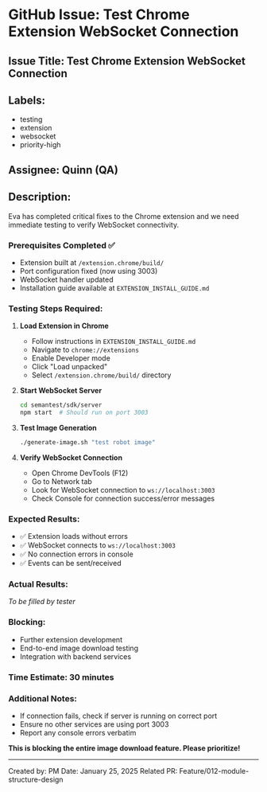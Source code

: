 # GitHub Issue: Test Chrome Extension WebSocket Connection

## Issue Title: Test Chrome Extension WebSocket Connection

## Labels: 
- testing
- extension
- websocket
- priority-high

## Assignee: Quinn (QA)

## Description:

Eva has completed critical fixes to the Chrome extension and we need immediate testing to verify WebSocket connectivity.

### Prerequisites Completed ✅
- Extension built at `/extension.chrome/build/`
- Port configuration fixed (now using 3003)
- WebSocket handler updated
- Installation guide available at `EXTENSION_INSTALL_GUIDE.md`

### Testing Steps Required:

1. **Load Extension in Chrome**
   - Follow instructions in `EXTENSION_INSTALL_GUIDE.md`
   - Navigate to `chrome://extensions`
   - Enable Developer mode
   - Click "Load unpacked"
   - Select `/extension.chrome/build/` directory

2. **Start WebSocket Server**
   ```bash
   cd semantest/sdk/server
   npm start  # Should run on port 3003
   ```

3. **Test Image Generation**
   ```bash
   ./generate-image.sh "test robot image"
   ```

4. **Verify WebSocket Connection**
   - Open Chrome DevTools (F12)
   - Go to Network tab
   - Look for WebSocket connection to `ws://localhost:3003`
   - Check Console for connection success/error messages

### Expected Results:
- ✅ Extension loads without errors
- ✅ WebSocket connects to `ws://localhost:3003`
- ✅ No connection errors in console
- ✅ Events can be sent/received

### Actual Results:
*To be filled by tester*

### Blocking:
- Further extension development
- End-to-end image download testing
- Integration with backend services

### Time Estimate: 30 minutes

### Additional Notes:
- If connection fails, check if server is running on correct port
- Ensure no other services are using port 3003
- Report any console errors verbatim

**This is blocking the entire image download feature. Please prioritize!**

---
Created by: PM
Date: January 25, 2025
Related PR: Feature/012-module-structure-design